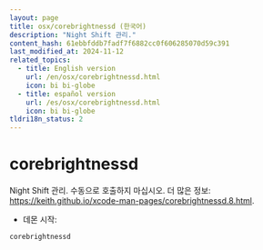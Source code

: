```yaml
---
layout: page
title: osx/corebrightnessd (한국어)
description: "Night Shift 관리."
content_hash: 61ebbfddb7fadf7f6882cc0f606285070d59c391
last_modified_at: 2024-11-12
related_topics:
  - title: English version
    url: /en/osx/corebrightnessd.html
    icon: bi bi-globe
  - title: español version
    url: /es/osx/corebrightnessd.html
    icon: bi bi-globe
tldri18n_status: 2
---
```

# corebrightnessd

Night Shift 관리.
수동으로 호출하지 마십시오.
더 많은 정보: <https://keith.github.io/xcode-man-pages/corebrightnessd.8.html>.

- 데몬 시작:

`corebrightnessd`
